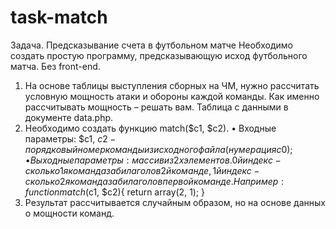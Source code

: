 # task-match
Задача. Предсказывание счета в футбольном матче
Необходимо создать простую программу, предсказывающую исход футбольного матча. Без front-end.
1) На основе таблицы выступления сборных на ЧМ, нужно рассчитать условную мощность атаки и обороны каждой команды. Как именно рассчитывать мощность – решать вам.
Таблица с данными в документе data.php.
2) Необходимо создать функцию match($c1, $c2).
• Входные параметры: $c1, $c2 - порядковый номер команды из исходного файла (нумерация с 0);
• Выходные параметры: массив из 2х элементов. 0й индекс - сколько 1я команда забила голов 2й команде, 1й индекс - сколько 2я команда забила голов первой команде. Например:
function match($c1, $c2){
return array(2, 1); }
3) Результат рассчитывается случайным образом, но на основе данных о мощности команд.
